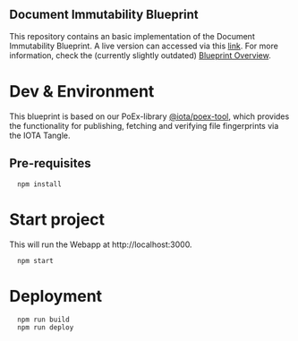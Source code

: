 ## Document Immutability Blueprint

This repository contains an basic implementation of the Document Immutability Blueprint. 
A live version can accessed via this [link](https://iota-poex.dag.sh/).
For more information, check the (currently slightly outdated) [Blueprint Overview](https://legacy.docs.iota.works/docs/blueprints/0.1/doc-immutability/overview).


 # Dev & Environment

This blueprint is based on our PoEx-library [@iota/poex-tool](https://www.npmjs.com/package/@iota/poex-tool), which provides the functionality for publishing, fetching and verifying file fingerprints via the IOTA Tangle.


## Pre-requisites

```shell
  npm install
```

 # Start project

 This will run the Webapp at http://localhost:3000.

```shell
  npm start
```


 # Deployment

```shell
  npm run build
  npm run deploy
```